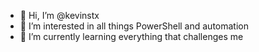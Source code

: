 - 👋 Hi, I’m @kevinstx
- 👀 I’m interested in all things PowerShell and automation
- 🌱 I’m currently learning everything that challenges me

<!---
kevinstx/kevinstx is a ✨ special ✨ repository because its `README.md` (this file) appears on your GitHub profile.
You can click the Preview link to take a look at your changes.
--->
